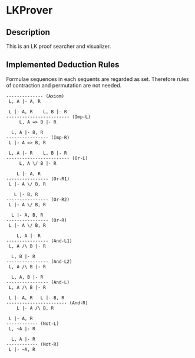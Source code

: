 LKProver
========

Description
-----------
This is an LK proof searcher and visualizer.

Implemented Deduction Rules
---------------------------
Formulae sequences in each sequents are regarded as set.
Therefore rules of contraction and permutation are not needed.

    -------------- (Axiom)
     L, A |- A, R
    
     L |- A, R    L, B |- R
    ------------------------ (Imp-L)
         L, A => B |- R
    
      L, A |- B, R
    ---------------- (Imp-R)
     L |- A => B, R
    
     L, A |- R    L, B |- R
    ------------------------ (Or-L)
         L, A \/ B |- R
    
        L |- A, R
    ---------------- (Or-R1)
     L |- A \/ B, R
    
       L |- B, R
    ---------------- (Or-R2)
     L |- A \/ B, R
    
      L |- A, B, R
    ---------------- (Or-R)
     L |- A \/ B, R
    
        L, A |- R
    ---------------- (And-L1)
     L, A /\ B |- R
    
      L, B |- R
    ---------------- (And-L2)
     L, A /\ B |- R
    
      L, A, B |- R
    ---------------- (And-L)
     L, A /\ B |- R
    
     L |- A, R   L |- B, R
    ----------------------- (And-R)
        L |- A /\ B, R
    
     L |- A, R
    ------------ (Not-L)
     L, ~A |- R
    
      L, A |- R
    ------------ (Not-R)
     L |- ~A, R
 